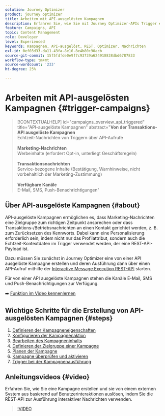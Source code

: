 ```yaml
---
solution: Journey Optimizer
product: journey optimizer
title: Arbeiten mit API-ausgelösten Kampagnen
description: Erfahren Sie, wie Sie mit Journey Optimizer-APIs Trigger erstellen können.
feature: Campaigns, API
topic: Content Management
role: Developer
level: Experienced
keywords: Kampagnen, API-ausgelöst, REST, Optimizer, Nachrichten
exl-id: 0ef03d33-da11-43fa-8e10-8e4b80c90acb
source-git-commit: 15f5fdfde0e9f7c93739a624918838dbd6787833
workflow-type: tm+mt
source-wordcount: '233'
ht-degree: 25%

---
```



# Arbeiten mit API-ausgelösten Kampagnen {#trigger-campaigns}

>[!CONTEXTUALHELP]
>id="campaigns_overview_api_triggered"
>title="API-ausgelöste Kampagnen"
>abstract="**Von der Transaktions-API ausgelöste Kampagnen**<br/> Echtzeit-Nachrichten von Triggern über API-Aufrufe <br/><br/>**Marketing-Nachrichten**<br/> Werbeinhalte (erfordert Opt-in, unterliegt Geschäftsregeln)<br/><br/>**Transaktionsnachrichten**<br/> Service-bezogene Inhalte (Bestätigung, Warnhinweise, nicht vorbehaltlich der Marketing-Zustimmung)<br/><br/>**Verfügbare Kanäle**<br/> E-Mail, SMS, Push-Benachrichtigungen"

## Über API-ausgelöste Kampagnen {#about}

API-ausgelöste Kampagnen ermöglichen es, dass Marketing-Nachrichten eine Zielgruppe zum richtigen Zeitpunkt ansprechen oder dass Transaktions-/Betriebsnachrichten an einen Kontakt gerichtet werden, z. B. zum Zurücksetzen des Kennworts. Dabei kann eine Personalisierung erforderlich sein, indem nicht nur das Profilattribut, sondern auch die Echtzeit-Kontextdaten im Trigger verwendet werden, der eine REST-API-Payload ist.

Dazu müssen Sie zunächst in Journey Optimizer eine von einer API ausgelöste Kampagne erstellen und deren Ausführung dann über einen API-Aufruf mithilfe der [Interactive Message Execution REST-API](https://developer.adobe.com/journey-optimizer-apis/references/messaging/#tag/execution) starten.

Für von einer API ausgelöste Kampagnen stehen die Kanäle E-Mail, SMS und Push-Benachrichtigungen zur Verfügung.

➡️ [Funktion im Video kennenlernen](#video)

## Wichtige Schritte für die Erstellung von API-ausgelösten Kampagnen {#steps}

1. [Definieren der Kampagneneigenschaften](api-triggered-campaign-properties.md)
1. [Konfigurieren der Kampagnenaktion](api-triggered-campaign-action.md)
1. [Bearbeiten des Kampagneninhalts](api-triggered-campaign-content.md)
1. [Definieren der Zielgruppe einer Kampagne](api-triggered-campaign-audience.md)
1. [Planen der Kampagne](api-triggered-campaign-schedule.md)
1. [Kampagne überprüfen und aktivieren](review-activate-api-triggered-campaign.md)
1. [Trigger bei der Kampagnenausführung](trigger-campaigns.md)

## Anleitungsvideos {#video}

Erfahren Sie, wie Sie eine Kampagne erstellen und sie von einem externen System aus basierend auf Benutzerinteraktionen auslösen, indem Sie die REST-API zur Ausführung interaktiver Nachrichten verwenden.

>[!VIDEO](https://video.tv.adobe.com/v/3425358?quality=12)
